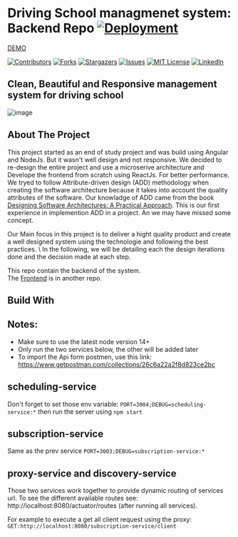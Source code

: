 # Driving School managmenet system:  Backend Repo [![Deployment](https://github.com/SlaySayto/AE/actions/workflows/main.yml/badge.svg)](https://github.com/SlaySayto/AE/actions/workflows/main.yml)
[DEMO](http://auto-ecole.tn.s3-website.eu-west-3.amazonaws.com/companies/60b802626730d700090951b2/dashboard)

[![Contributors][contributors-shield]][contributors-url]
[![Forks][forks-shield]][forks-url]
[![Stargazers][stars-shield]][stars-url]
[![Issues][issues-shield]][issues-url]
[![MIT License][license-shield]][license-url]
[![LinkedIn][linkedin-shield]][linkedin-url]

 ## Clean, Beautiful and Responsive management system for driving school
 ![image](https://drive.google.com/uc?export=view&id=1iWnglYWDYpAVGYVMcQllSMjdlscad4So)



## About The Project

This project started as an end of study project and was build using Angular and NodeJs. But it wasn't well design and not responsive.
We decided to re-design the entire project and use a microserive architecture and Develope the frontend from scratch using ReactJs. For better performance. 
We tryed to follow Attribute-driven design (ADD) methodology when creating the software architecture because it takes into account the quality attributes of the software. Our knowladge of ADD came from the book [Designing Software Architectures: A Practical Approach](https://www.goodreads.com/book/show/27283384-designing-software-architectures). This is our first experience in implemention ADD in a project. An we may have missed some concept.

Our Main focus in this project is to deliver a hight quality product and create a well designed system using the technologie and following the  best practices. \ 
In the following, we will be detailing each the design iterations done and the decision made at each step. 


This repo contain the backend of the system.\
The [Frontend](https://github.com/SlaySayto/driving-schools-web-app) is in another repo.

## Build With


## Notes:
+ Make sure to use the latest node version 14+
+ Only run the two services below, the other will be added later
+ To import the Api form postmen, use this link: https://www.getpostman.com/collections/26c6a22a2f8d823ce2bc

## scheduling-service
Don't forget to set those env variable:
`PORT=3004;DEBUG=scheduling-service:*`
then run the server using `npm start`

## subscription-service
Same as the prev service
`PORT=3003;DEBUG=subscription-service:*`

## proxy-service and discovery-service
Those two services work together to provide dynamic routing of services url.
To see the different available routes see: http://localhost:8080/actuator/routes
(after running all services).

For example to execute a get all client request using the proxy: `GET:http://localhost:8080/subscription-service/client`

<!-- MARKDOWN LINKS & IMAGES -->
<!-- https://www.markdownguide.org/basic-syntax/#reference-style-links -->
[contributors-shield]: https://img.shields.io/github/contributors/SlaySayto/AE.svg?style=for-the-badge
[contributors-url]: https://github.com/SlaySayto/AE/graphs/contributors
[forks-shield]: https://img.shields.io/github/forks/SlaySayto/AE.svg?style=for-the-badge
[forks-url]: https://github.com/SlaySayto/AE/network/members
[stars-shield]: https://img.shields.io/github/stars/SlaySayto/AE.svg?style=for-the-badge
[stars-url]: https://github.com/SlaySayto/AE/stargazers
[issues-shield]: https://img.shields.io/github/issues/SlaySayto/AE.svg?style=for-the-badge
[issues-url]: https://github.com/SlaySayto/AE/issues
[license-shield]: https://img.shields.io/github/license/SlaySayto/AE.svg?style=for-the-badge
[license-url]: https://github.com/SlaySayto/AE/blob/master/LICENSE.txt
[linkedin-shield]: https://img.shields.io/badge/-LinkedIn-black.svg?style=for-the-badge&logo=linkedin&colorB=555
[linkedin-url]: https://linkedin.com/in/ahmed-benyahia-ss
[product-screenshot]: images/screenshot.png

